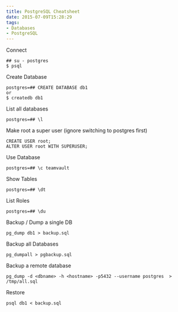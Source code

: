```yaml
---
title: PostgreSQL Cheatsheet
date: 2015-07-09T15:28:29
tags:
- Databases
- PostgreSQL
---
```


Connect

    ## su - postgres
    $ psql

Create Database

    postgres=## CREATE DATABASE db1
    or
    $ createdb db1

List all databases

    postgres=## \l

Make root a super user (ignore switching to postgres first)

    CREATE USER root;
    ALTER USER root WITH SUPERUSER;

Use Database

    postgres=## \c teamvault

Show Tables

    postgres=## \dt

List Roles

    postgres=## \du

Backup / Dump a single DB

    pg_dump db1 > backup.sql

Backup all Databases

    pg_dumpall > pgbackup.sql

Backup a remote database

    pg_dump -d <dbname> -h <hostname> -p5432 --username postgres  > /tmp/all.sql

Restore

    psql db1 < backup.sql


